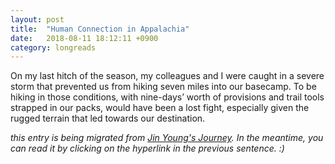 ```yaml
---
layout: post
title:  "Human Connection in Appalachia"
date:   2018-08-11 18:12:11 +0900
category: longreads
---
```


On my last hitch of the season, my colleagues and I were caught in a severe storm that prevented us from hiking seven miles into our basecamp. To be hiking in those conditions, with nine-days’ worth of provisions and trail tools strapped in our packs, would have been a lost fight, especially given the rugged terrain that led towards our destination.

*this entry is being migrated from [Jin Young's Journey](https://jinyoungsjourney.wordpress.com/2018/08/11/human-connection-in-appalachia/). In the meantime, you can read it by clicking on the hyperlink in the previous sentence. :)*
